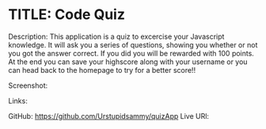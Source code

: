 # TITLE: Code Quiz

Description:
This application is a quiz to excercise your Javascript knowledge. It will ask you a series of questions, showing you whether or not you got the answer correct. If you did you will be rewarded with 100 points. At the end you can save your highscore along with your username or you can head back to the homepage to try for a better score!!


Screenshot: 

Links:

GitHub: https://github.com/Urstupidsammy/quizApp
Live URl:
